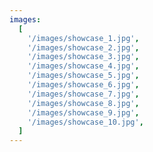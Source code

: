 ```yaml
---
images:
  [
    '/images/showcase_1.jpg',
    '/images/showcase_2.jpg',
    '/images/showcase_3.jpg',
    '/images/showcase_4.jpg',
    '/images/showcase_5.jpg',
    '/images/showcase_6.jpg',
    '/images/showcase_7.jpg',
    '/images/showcase_8.jpg',
    '/images/showcase_9.jpg',
    '/images/showcase_10.jpg',
  ]
---
```

